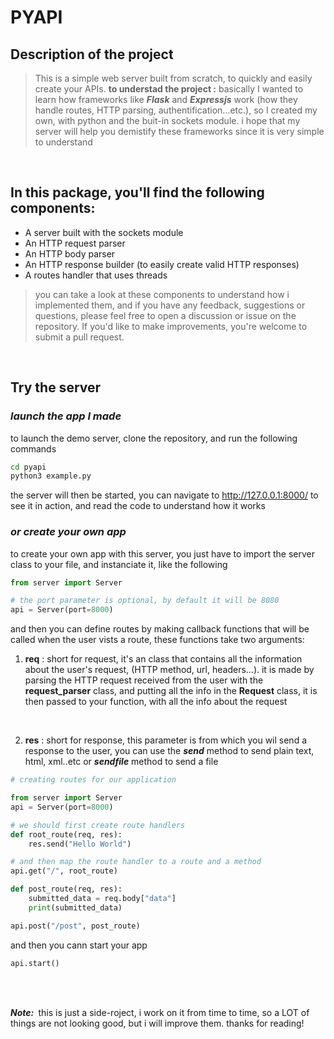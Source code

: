 # **PYAPI**
## __Description of the project__
> This is a simple web server built from scratch, to quickly and easily create your APIs. __to understad the project :__ basically I wanted to learn how frameworks like __*Flask*__ and __*Expressjs*__ work (how they handle routes, HTTP parsing, authentification...etc.), so I created my own, with python and the buit-in sockets module. i hope that my server will help you demistify these frameworks since it is very simple to understand


<br>

## In this package, you'll find the following components:
- A server built with the sockets module
- An HTTP request parser
- An HTTP body parser
- An HTTP response builder (to easily create valid HTTP responses)
- A routes handler that uses threads


> you can take a look at these components to understand how i implemented them, and if you have any feedback, suggestions or questions, please feel free to open a discussion or issue on the repository. If you'd like to make improvements, you're welcome to submit a pull request.

<br>

## Try the server
### ___launch the app I made___
to launch the demo server, clone the repository, and run the following commands
```bash
cd pyapi
python3 example.py
```
the server will then be started, you can navigate to http://127.0.0.1:8000/ to see it in action, and read the code to understand how it works

### ___or create your own app___
to create your own app with this server, you just have to import the server class to your file, and instanciate it, like the following
```python
from server import Server

# the port parameter is optional, by default it will be 8080
api = Server(port=8000)
```

and then you can define routes by making callback functions that will be called when the user vists a route, these functions take two arguments:
1. __req__ : short for request, it's an class that contains all the information about the user's request, (HTTP method, url, headers...). it is made by parsing the HTTP request received from the user with the __request_parser__ class, and putting all the info in the __Request__ class, it is then passed to your function, with all the info about the request
<br>

2. __res__ : short for response, this parameter is from which you wil send a response to the user, you can use the __*send*__ method to send plain text, html, xml..etc or __*sendfile*__ method to send a file

```python
# creating routes for our application

from server import Server
api = Server(port=8000)

# we should first create route handlers
def root_route(req, res):
    res.send("Hello World")

# and then map the route handler to a route and a method
api.get("/", root_route) 

def post_route(req, res):
    submitted_data = req.body["data"]
    print(submitted_data)

api.post("/post", post_route)
```

and then you cann start your app


```python
api.start()
```

<br>



<br>

 __*Note:&nbsp;*__ this is just a side-roject, i work on it from time to time, so a LOT of things are not looking good, but i will improve them. thanks for reading!


